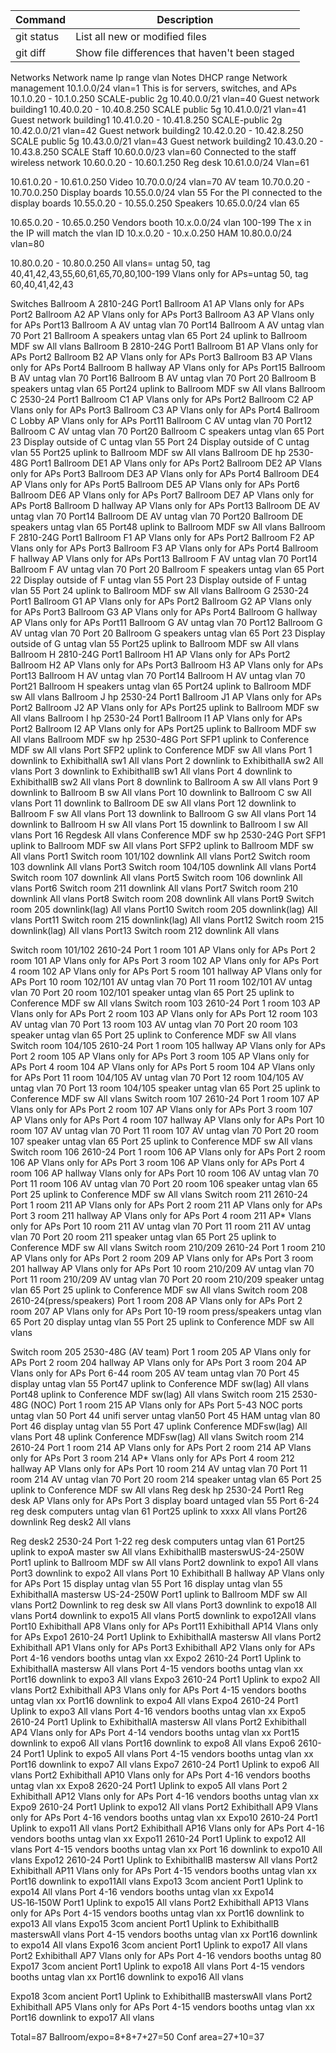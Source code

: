 | Command | Description |
| --- | --- |
| git status | List all new or modified files |
| git diff | Show file differences that haven't been staged |
Networks
Network name
Ip range
vlan
Notes
DHCP range
Network management
10.1.0.0/24 
vlan=1
This is for servers, switches, and APs
10.1.0.20 - 10.1.0.250
SCALE-public 2g 
10.40.0.0/21
vlan=40
Guest network
building1
10.40.0.20 - 10.40.8.250
SCALE public 5g
10.41.0.0/21
vlan=41
Guest network
building1
10.41.0.20 - 10.41.8.250
SCALE-public 2g
10.42.0.0/21
vlan=42
Guest network
building2
10.42.0.20 - 10.42.8.250
SCALE public 5g
10.43.0.0/21
vlan=43
Guest network
building2
10.43.0.20 - 10.43.8.250
SCALE Staff
10.60.0.0/23
vlan=60
Connected to the staff wireless network
10.60.0.20 - 10.60.1.250
Reg desk
10.61.0.0/24
Vlan=61


10.61.0.20 - 10.61.0.250
Video
10.70.0.0/24
vlan=70
AV team
10.70.0.20 - 10.70.0.250
Display boards
10.55.0.0/24
vlan 55
For the PI connected to the display boards
10.55.0.20 - 10.55.0.250
Speakers
10.65.0.0/24
vlan 65


10.65.0.20 - 10.65.0.250
Vendors booth
10.x.0.0/24
vlan 100-199
The x in the IP will match the vlan ID
10.x.0.20 - 10.x.0.250
HAM
10.80.0.0/24
vlan=80


10.80.0.20 - 10.80.0.250
All vlans= untag 50, tag 40,41,42,43,55,60,61,65,70,80,100-199
Vlans only for APs=untag 50, tag 60,40,41,42,43


Switches
Ballroom A 2810-24G
Port1 Ballroom A1 AP Vlans only for APs
Port2 Ballroom A2 AP Vlans only for APs
Port3 Ballroom A3 AP Vlans only for APs
Port13 Ballroom A AV untag vlan 70
Port14 Ballroom A AV untag vlan 70
Port 21 Ballroom A speakers  untag vlan 65
Port 24 uplink to Ballroom MDF sw All vlans
Ballroom B 2810-24G
Port1 Ballroom B1 AP Vlans only for APs
Port2 Ballroom B2 AP Vlans only for APs
Port3 Ballroom B3 AP Vlans only for APs
Port4 Ballroom B hallway AP Vlans only for APs
Port15 Ballroom B AV untag vlan 70
Port16 Ballroom B AV untag vlan 70
Port 20 Ballroom B speakers  untag vlan 65
Port24 uplink to Ballroom MDF sw All vlans
Ballroom C 2530-24
Port1 Ballroom C1 AP Vlans only for APs
Port2 Ballroom C2 AP Vlans only for APs
Port3 Ballroom C3 AP Vlans only for APs
Port4 Ballroom C Lobby AP Vlans only for APs
Port11 Ballroom C AV untag vlan 70
Port12 Ballroom C AV untag vlan 70
Port20 Ballroom C speakers  untag vlan 65
Port 23 Display outside of C untag vlan 55
Port 24 Display outside of C untag vlan 55
Port25 uplink to Ballroom MDF sw All vlans
Ballroom DE hp 2530-48G
Port1 Ballroom DE1 AP Vlans only for APs
Port2 Ballroom DE2 AP Vlans only for APs
Port3 Ballroom DE3 AP Vlans only for APs
Port4 Ballroom DE4 AP Vlans only for APs
Port5 Ballroom DE5 AP Vlans only for APs 
Port6 Ballroom DE6 AP Vlans only for APs
Port7 Ballroom DE7 AP Vlans only for APs
Port8 Ballroom D hallway AP Vlans only for APs
Port13 Ballroom DE AV untag vlan 70
Port14 Ballroom DE AV untag vlan 70
Port20 Ballroom DE speakers  untag vlan 65
Port48 uplink to Ballroom MDF sw All vlans
Ballroom F 2810-24G
Port1 Ballroom F1 AP Vlans only for APs
Port2 Ballroom F2 AP Vlans only for APs
Port3 Ballroom F3 AP Vlans only for APs
Port4 Ballroom F hallway AP Vlans only for APs
Port13 Ballroom F AV untag vlan 70
Port14 Ballroom F AV untag vlan 70
Port 20 Ballroom F speakers  untag vlan 65
Port 22 Display outside of F untag vlan 55
Port 23 Display outside of F untag vlan 55
Port 24 uplink to Ballroom MDF sw All vlans
Ballroom G  2530-24
Port1 Ballroom G1 AP Vlans only for APs
Port2 Ballroom G2 AP Vlans only for APs
Port3 Ballroom G3 AP Vlans only for APs
Port4 Ballroom G hallway AP Vlans only for APs
Port11 Ballroom G AV untag vlan 70
Port12 Ballroom G AV untag vlan 70
Port 20 Ballroom G speakers  untag vlan 65
Port 23 Display outside of G untag vlan 55
Port25 uplink to Ballroom MDF sw All vlans
Ballroom H 2810-24G
Port1 Ballroom H1 AP Vlans only for APs
Port2 Ballroom H2 AP Vlans only for APs
Port3 Ballroom H3 AP Vlans only for APs
Port13 Ballroom H AV untag vlan 70
Port14 Ballroom H AV untag vlan 70
Port21 Ballroom H speakers  untag vlan 65
Port24 uplink to Ballroom MDF sw All vlans
Ballroom J hp 2530-24
Port1 Ballroom J1 AP Vlans only for APs
Port2 Ballroom J2 AP Vlans only for APs
Port25 uplink to Ballroom MDF sw All vlans
Ballroom I hp 2530-24
Port1 Ballroom I1 AP Vlans only for APs
Port2 Ballroom I2 AP Vlans only for APs
Port25 uplink to Ballroom MDF sw All vlans
Ballroom MDF sw hp 2530-48G
Port SFP1 uplink to Conference MDF sw  All vlans
Port SFP2 uplink to Conference MDF sw  All vlans
Port 1 downlink to ExhibithallA sw1 All vlans
Port 2 downlink to ExhibithallA sw2 All vlans
Port 3 downlink to ExhibithallB sw1 All vlans
Port 4 downlink to ExhibithallB sw2 All vlans
Port 8 downlink to Ballroom A sw All vlans
Port 9 downlink to Ballroom B sw All vlans
Port 10 downlink to Ballroom C sw All vlans
Port 11  downlink to Ballroom DE sw All vlans
Port 12  downlink to Ballroom F sw All vlans
Port 13  downlink to Ballroom G sw All vlans
Port 14  downlink to Ballroom H sw All vlans
Port 15  downlink to Ballroom I sw All vlans
Port 16 Regdesk All vlans
Conference MDF sw hp 2530-24G
Port SFP1 uplink to Ballroom MDF sw All vlans
Port SFP2 uplink to Ballroom MDF sw All vlans
Port1 Switch room 101/102 downlink All vlans
Port2 Switch room 103 downlink All vlans
Port3 Switch room 104/105 downlink All vlans
Port4 Switch room 107 downlink All vlans
Port5 Switch room 106 downlink All vlans
Port6 Switch room 211 downlink All vlans
Port7 Switch room 210 downlink All vlans
Port8 Switch room 208  downlink All vlans
Port9 Switch room 205 downlink(lag) All vlans
Port10 Switch room 205 downlink(lag) All vlans
Port11 Switch room 215 downlink(lag) All vlans
Port12 Switch room 215 downlink(lag) All vlans
Port13 Switch room 212 downlink All vlans


Switch room 101/102 2610-24
Port 1 room 101 AP Vlans only for APs
Port 2 room 101 AP Vlans only for APs
Port 3 room 102 AP Vlans only for APs
Port 4 room 102 AP Vlans only for APs
Port 5 room 101 hallway AP Vlans only for APs
Port 10 room 102/101 AV untag vlan 70
Port 11 room 102/101  AV untag vlan 70
Port 20 room 102/101   speaker  untag vlan 65
Port 25 uplink to Conference MDF sw All vlans
Switch room 103 2610-24
Port 1 room 103 AP Vlans only for APs
Port 2 room 103 AP Vlans only for APs
Port 12 room 103 AV untag vlan 70
Port 13 room 103 AV untag vlan 70
Port 20 room 103 speaker  untag vlan 65
Port 25 uplink to Conference MDF sw All vlans
Switch room 104/105 2610-24
Port 1 room 105 hallway AP Vlans only for APs
Port 2 room 105 AP Vlans only for APs
Port 3 room 105 AP Vlans only for APs
Port 4 room 104 AP Vlans only for APs
Port 5 room 104 AP Vlans only for APs
Port 11 room 104/105 AV untag vlan 70
Port 12 room 104/105  AV untag vlan 70
Port 13 room 104/105  speaker  untag vlan 65
Port 25 uplink to Conference MDF sw All vlans
Switch room 107 2610-24
Port 1 room 107 AP Vlans only for APs
Port 2 room 107 AP Vlans only for APs
Port 3 room 107 AP Vlans only for APs
Port 4 room 107 hallway AP Vlans only for APs
Port 10 room 107 AV untag vlan 70
Port 11 room 107 AV untag vlan 70
Port 20 room 107 speaker  untag vlan 65
Port 25 uplink to Conference MDF sw All vlans
Switch room 106 2610-24
Port 1 room 106 AP Vlans only for APs
Port 2 room 106 AP Vlans only for APs
Port 3 room 106 AP Vlans only for APs
Port 4 room 106 AP hallway Vlans only for APs
Port 10 room 106 AV untag vlan 70
Port 11 room 106 AV untag vlan 70
Port 20 room 106 speaker  untag vlan 65
Port 25 uplink to Conference MDF sw All vlans
Switch room 211 2610-24
Port 1 room 211 AP Vlans only for APs
Port 2 room 211 AP Vlans only for APs
Port 3 room 211 hallway AP Vlans only for APs
Port 4 room 211 AP* Vlans only for APs
Port 10 room 211 AV untag vlan 70
Port 11 room 211 AV untag vlan 70
Port 20 room 211 speaker untag vlan 65
Port 25 uplink to Conference MDF sw All vlans
Switch room 210/209 2610-24
Port 1 room 210  AP Vlans only for APs
Port 2 room 209  AP Vlans only for APs
Port 3 room 201 hallway AP Vlans only for APs
Port 10 room 210/209  AV untag vlan 70
Port 11 room 210/209  AV untag vlan 70
Port 20 room 210/209  speaker  untag vlan 65
Port 25 uplink to Conference MDF sw All vlans
Switch room 208 2610-24(press/speakers)
Port 1 room 208 AP Vlans only for APs
Port 2 room 207 AP Vlans only for APs
Port 10-19 room press/speakers  untag vlan 65
Port 20 display untag vlan 55
Port 25 uplink to Conference MDF sw All vlans


Switch room 205 2530-48G (AV team)
Port 1 room 205 AP Vlans only for APs
Port 2 room 204 hallway AP Vlans only for APs
Port 3 room 204 AP Vlans only for APs
Port 6-44 room 205 AV team untag vlan 70
Port 45 display untag vlan 55
Port47 uplink to Conference MDF sw(lag) All vlans
Port48 uplink to Conference MDF sw(lag) All vlans
Switch room 215  2530-48G (NOC)
Port 1 room 215 AP Vlans only for APs
Port 5-43 NOC ports untag vlan 50
Port 44 unifi server untag vlan50
Port 45 HAM untag vlan 80
Port 46 display untag vlan 55 
Port 47 uplink Conference MDFsw(lag) All vlans
Port 48 uplink Conference MDFsw(lag) All vlans
Switch room 214 2610-24 
Port 1 room 214 AP Vlans only for APs
Port 2 room 214 AP Vlans only for APs
Port 3 room 214 AP* Vlans only for APs
Port 4 room 212 hallway AP Vlans only for APs
Port 10 room 214 AV untag vlan 70
Port 11 room 214 AV untag vlan 70
Port 20 room 214 speaker  untag vlan 65
Port 25 uplink to Conference MDF sw All vlans
Reg desk hp 2530-24 
Port1 Reg desk AP Vlans only for APs
Port 3 display board untaged vlan 55
Port 6-24 reg desk computers untag vlan 61
Port25 uplink to xxxx All vlans
Port26 downlink Reg desk2 All vlans


Reg desk2 2530-24
Port 1-22 reg desk computers untag vlan 61
Port25 uplink to expoA master sw All vlans
ExhibithallB masterswUS-24-250W
Port1 uplink to Ballroom MDF sw All vlans
Port2 downlink to expo1 All vlans
Port3 downlink to expo2  All vlans
Port 10 Exhibithall B hallway AP Vlans only for APs
Port 15 display untag vlan 55
Port 16 display untag vlan 55
ExhibithallA mastersw US-24-250W
Port1 uplink to Ballroom MDF sw All vlans
Port2 Downlink to reg desk sw All vlans
Port3 downlink to expo18 All vlans
Port4 downlink to expo15 All vlans
Port5 downlink to expo12All vlans
Port10 Exhibithall AP8 Vlans only for APs
Port11 Exhibithall AP14 Vlans only for APs
Expo1 2610-24
Port1 Uplink to ExhibithallA mastersw All vlans
Port2 Exhibithall AP1 Vlans only for APs
Port3 Exhibithall AP2 Vlans only for APs
Port 4-16 vendors booths untag vlan xx
Expo2 2610-24
Port1 Uplink to ExhibithallA mastersw All vlans
Port 4-15 vendors booths untag vlan xx
Port16 downlink to expo3 All vlans
Expo3 2610-24
Port1 Uplink to expo2 All vlans
Port2 Exhibithall AP3 Vlans only for APs
Port 4-15 vendors booths untag vlan xx
Port16 downlink to expo4 All vlans
Expo4 2610-24
Port1 Uplink to expo3 All vlans
Port 4-16 vendors booths untag vlan xx
Expo5 2610-24
Port1 Uplink to ExhibithallA mastersw All vlans
Port2 Exhibithall AP4 Vlans only for APs
Port 4-14 vendors booths untag vlan xx
Port15 downlink to expo6 All vlans
Port16 downlink to expo8 All vlans
Expo6 2610-24
Port1 Uplink to expo5 All vlans
Port 4-15 vendors booths untag vlan xx
Port16 downlink to expo7 All vlans
Expo7 2610-24
Port1 Uplink to expo6 All vlans
Port2 Exhibithall AP10 Vlans only for APs
Port 4-16 vendors booths untag vlan xx
Expo8 2620-24
Port1 Uplink to expo5 All vlans
Port 2 Exhibithall AP12 Vlans only for APs
Port 4-16 vendors booths untag vlan xx
Expo9 2610-24
Port1 Uplink to expo12 All vlans
Port2 Exhibithall AP9 Vlans only for APs
Port 4-16 vendors booths untag vlan xx
Expo10 2610-24
Port1 Uplink to expo11 All vlans
Port2 Exhibithall AP16 Vlans only for APs
Port 4-16 vendors booths untag vlan xx
Expo11 2610-24
Port1 Uplink to expo12 All vlans
Port 4-15 vendors booths untag vlan xx
Port 16 downlink to expo10 All vlans
Expo12 2610-24
Port1 Uplink to ExhibithallB mastersw All vlans
Port2 Exhibithall AP11 Vlans only for APs
Port 4-15 vendors booths untag vlan xx
Port16 downlink to expo11All vlans
Expo13 3com ancient
Port1 Uplink to expo14 All vlans
Port 4-16 vendors booths untag vlan xx
Expo14 US‑16‑150W
Port1 Uplink to expo15 All vlans
Port2 Exhibithall AP13 Vlans only for APs
Port 4-15 vendors booths untag vlan xx
Port16 downlink to expo13 All vlans
Expo15 3com ancient
Port1 Uplink to ExhibithallB masterswAll vlans
Port 4-15 vendors booths untag vlan xx
Port16 downlink to expo14 All vlans
Expo16 3com ancient
Port1 Uplink to expo17 All vlans
Port2 Exhibithall AP7 Vlans only for APs
Port 4-16 vendors booths untag 80
Expo17 3com ancient
Port1 Uplink to expo18 All vlans
Port 4-15 vendors booths untag vlan xx
Port16 downlink to expo16 All vlans


Expo18 3com ancient
Port1 Uplink to ExhibithallB masterswAll vlans
Port2 Exhibithall AP5 Vlans only for APs
Port 4-15 vendors booths untag vlan xx
Port16 downlink to expo17 All vlans






Total=87
Ballroom/expo=8+8+7+27=50
Conf area=27+10=37
